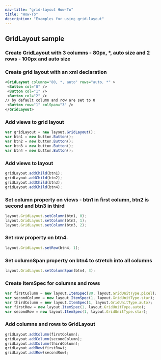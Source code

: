 ```yaml
---
nav-title: "grid-layout How-To"
title: "How-To"
description: "Examples for using grid-layout"
---
```

## GridLayout sample
### Create GridLayout with 3 columns - 80px, *, auto size and 2 rows - 100px and auto size
### Create grid layout with an xml declaration
``` XML
<GridLayout columns="80, *, auto" rows="auto, *" >
 <Button col="0" />
 <Button col="1" />
 <Button col="2" />
// by default column and row are set to 0
 <Button row="1" colSpan="3" />
</GridLayout>
```
### Add views to grid layout
``` JavaScript
var gridLayout = new layout.GridLayout();
var btn1 = new button.Button();
var btn2 = new button.Button();
var btn3 = new button.Button();
var btn4 = new button.Button();
 ```
### Add views to layout
``` JavaScript
gridLayout.addChild(btn1);
gridLayout.addChild(btn2);
gridLayout.addChild(btn3);
gridLayout.addChild(btn4);
 ```
### Set column property on views - btn1 in first column, btn2 is second and btn3 in third
``` JavaScript
layout.GridLayout.setColumn(btn1, 0);
layout.GridLayout.setColumn(btn2, 1);
layout.GridLayout.setColumn(btn3, 2);
```
### Set row property on btn4.
``` JavaScript
layout.GridLayout.setRow(btn4, 1);
```
### Set columnSpan property on btn4 to stretch into all columns
``` JavaScript
layout.GridLayout.setColumnSpan(btn4, 3);
```
### Create ItemSpec for columns and rows
``` JavaScript
var firstColumn = new layout.ItemSpec(80, layout.GridUnitType.pixel);
var secondColumn = new layout.ItemSpec(1, layout.GridUnitType.star);
var thirdColumn = new layout.ItemSpec(1, layout.GridUnitType.auto);
var firstRow = new layout.ItemSpec(1, layout.GridUnitType.auto);
var secondRow = new layout.ItemSpec(1, layout.GridUnitType.star);
```
### Add columns and rows to GridLayout
``` JavaScript
gridLayout.addColumn(firstColumn);
gridLayout.addColumn(secondColumn);
gridLayout.addColumn(thirdColumn);
gridLayout.addRow(firstRow);
gridLayout.addRow(secondRow);
```
